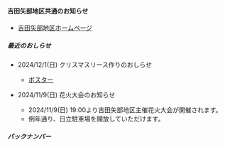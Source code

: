 #### 吉田矢部地区共通のお知らせ
- [吉田矢部地区ホームページ](https://yoshidayabe-eac.jimdofree.com/)
##### 最近のおしらせ
- 2024/12/1(日) クリスマスリース作りのおしらせ
  - [ポスター](https://drive.google.com/file/d/1mXC4-KBLX0-UTaXbw6VzXzfyb50sNviI/view)

- 2024/11/9(日) 花火大会のお知らせ
  - 2024/11/9(日) 19:00より吉田矢部地区主催花火大会が開催されます。
  - 例年通り、日立駐車場を開放していただけます。

##### バックナンバー
